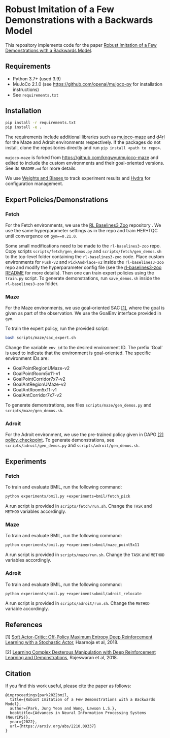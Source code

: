 # Robust Imitation of a Few Demonstrations with a Backwards Model

This repository implements code for the paper [Robust Imitation of a Few Demonstrations with a Backwards Model](https://arxiv.org/abs/2210.09337).

## Requirements

- Python 3.7+ (used 3.9)
- MuJoCo 2.1.0 (see https://github.com/openai/mujoco-py for installation instructions)
- See `requirements.txt`

## Installation

```bash
pip install -r requirements.txt
pip install -e .
```

The requirements include additional libraries such as [mujoco-maze](https://github.com/jypark0/mujoco-maze) and [d4rl](https://github.com/Farama-Foundation/D4RL) for the Maze and Adroit environments respectively.
If the packages do not install, clone the repositories directly and run `pip install <path to repo>`.

`mujoco-maze` is forked from https://github.com/kngwyu/mujoco-maze and edited to include the custom environments and their goal-oriented versions. See its `README.md` for more details.

We use [Weights and Biases ](https://wandb.ai/site) to track experiment results and [Hydra](https://hydra.cc/) for configuration management.

## Expert Policies/Demonstrations

### Fetch

For the Fetch environments, we use the [RL Baselines3 Zoo](https://github.com/DLR-RM/rl-baselines3-zoo.git) repository . We use the same hyperparameter settings as in the repo and train HER+TQC until convergence on `gym==0.21.0`.

Some small modifications need to be made to the `rl-baselines3-zoo` repo. Copy scripts `scripts/fetch/gen_demos.py` and `scripts/fetch/gen_demos.sh`  to the top-level folder containing the `rl-baselines3-zoo` code. Place custom environments for `Push-v2` and `PickAndPlace-v2` inside the `rl-baselines3-zoo` repo and modify the hyperparameter config file (see the [rl-baselines3-zoo README](https://github.com/DLR-RM/rl-baselines3-zoo/blob/master/README.md) for more details). Then one can train expert policies using the `train.py` script. To generate demonstrations, run `save_demos.sh` inside the `rl-baselines3-zoo` folder.

### Maze

For the Maze environments, we use goal-oriented SAC [[1]](#1), where the goal is given as part of the observation. We use the GoalEnv interface provided in `gym`.

To train the expert policy, run the provided script:

```bash
bash scripts/maze/sac_expert.sh
```

Change the variable `env_id` to the desired environment ID. The prefix 'Goal' is used to indicate that the environment is goal-oriented.
The specific environment IDs are:
- GoalPointRegionUMaze-v2
- GoalPointRoom5x11-v1
- GoalPointCorridor7x7-v2
- GoalAntRegionUMaze-v2
- GoalAntRoom5x11-v1
- GoalAntCorridor7x7-v2

To generate demonstrations, see files `scripts/maze/gen_demos.py` and `scripts/maze/gen_demos.sh`.

### Adroit

For the Adroit environment, we use the pre-trained policy given in DAPG [[2]](#2) [policy_checkpoint](https://github.com/aravindr93/hand_dapg/blob/master/dapg/policies/relocate-v0.pickle). To generate demonstrations, see `scripts/adroit/gen_demos.py` and `scripts/adroit/gen_demos.sh`.

## Experiments

### Fetch

To train and evaluate BMIL, run the following command:
```bash
python experiments/bmil.py +experiments=bmil/fetch_pick
```

A run script is provided in `scripts/fetch/run.sh`. Change the `TASK` and `METHOD` variables accordingly.

### Maze

To train and evaluate BMIL, run the following command:
```bash
python experiments/bmil.py +experiments=bmil/maze_point5x11
```

A run script is provided in `scripts/maze/run.sh`. Change the `TASK` and `METHOD` variables accordingly.

### Adroit

To train and evaluate BMIL, run the following command:
```bash
python experiments/bmil.py +experiments=bmil/adroit_relocate
```

A run script is provided in `scripts/adroit/run.sh`. Change the `METHOD` variable accordingly.


## References

<a id="1">[1]</a>
[Soft Actor-Critic: Off-Policy Maximum Entropy Deep Reinforcement Learning with a Stochastic Actor](https://arxiv.org/abs/1801.01290), Haarnoja et al, 2018.

<a id="2">[2]</a>
[Learning Complex Dexterous Manipulation with Deep Reinforcement Learning and Demonstrations](https://arxiv.org/abs/1709.10087), Rajeswaran et al, 2018.

## Citation

If you find this work useful, please cite the paper as follows:
```
@inproceedings{park2022bmil,
  title={Robust Imitation of a Few Demonstrations with a Backwards Model},
  author={Park, Jung Yeon and Wong, Lawson L.S.},
  booktitle={Advances in Neural Information Processing Systems (NeurIPS)},
  year={2022},
  url={https://arxiv.org/abs/2210.09337}
}
```
